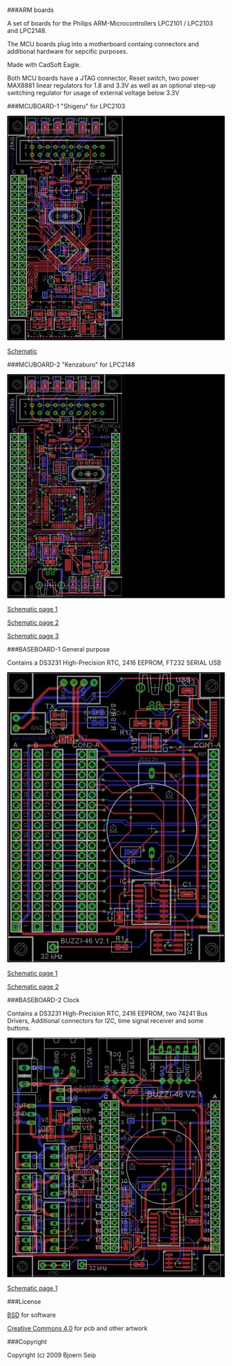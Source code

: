 
###ARM boards

A set of boards for the Philips ARM-Microcontrollers LPC2101 / LPC2103 and LPC2148.

The MCU boards plug into a motherboard containg connectors and additional hardware for sepcific purposes.

Made with CadSoft Eagle.

Both MCU boards have a JTAG connector, Reset switch, two power MAX8881 linear regulators for 1.8 and 3.3V as well as an optional step-up switching regulator for usage of external voltage below 3.3V

###MCUBOARD-1 "Shigeru" for LPC2103

![Eagle PCB](Images/MCUBOARD-1-V.1.0.brd.png)

[Schematic](Images/MCUBOARD-1-V.1.0.sch.png)

###MCUBOARD-2 "Kenzaburo" for LPC2148

![Eagle PCB](Images/MCUBOARD-2-V.1.0.brd.png)

[Schematic page 1](Images/MCUBOARD-2-V.1.0.sch.png)

[Schematic page 2](Images/MCUBOARD-2-V.1.0.sch-2.png)

[Schematic page 3](Images/MCUBOARD-2-V.1.0.sch-3.png)

###BASEBOARD-1 General purpose

Contains a DS3231 High-Precision RTC, 2416 EEPROM, FT232 SERIAL USB

![Eagle PCB](Images/BASEBOARD-1-V.1.0.brd.png)

[Schematic page 1](Images/BASEBOARD-1-V.1.0.sch.png)

[Schematic page 2](Images/BASEBOARD-1-V.1.0.sch-2.png)

###BASEBOARD-2 Clock

Contains a DS3231 High-Precision RTC, 2416 EEPROM, two 74241 Bus Drivers, 
Additional connectors for I2C, time signal receiver and some buttons.

![Eagle PCB](Images/BASEBOARD-2-V.1.0.brd.png)

[Schematic page 1](Images/BASEBOARD-2-V.1.0.sch.png)


###License

[BSD](LICENSE-BSD.txt) for software

[Creative Commons 4.0](LICENSE-CC.txt) for pcb and other artwork

###Copyright

Copyright (c) 2009 Bjoern Seip

